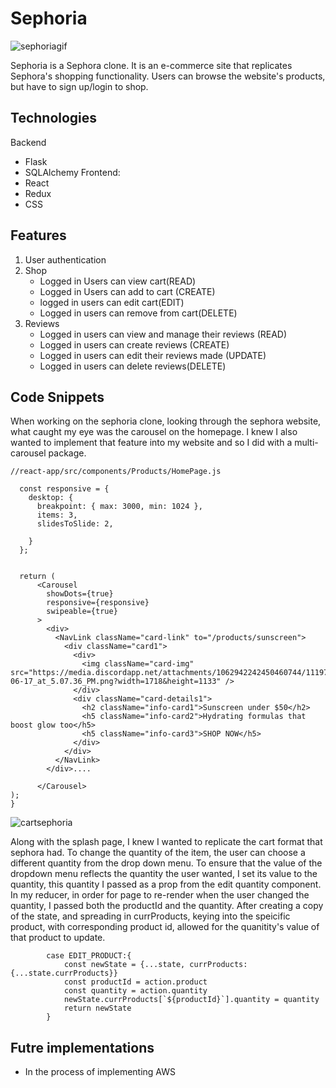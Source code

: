 # Sephoria
![sephoriagif](https://github.com/vxg026/Sephora-Clone/assets/123227925/9ac8f50e-9eb6-450b-8857-dd389157ee3b)

Sephoria is a Sephora clone. It is an e-commerce site that replicates Sephora's shopping functionality. Users can browse the website's products, but have to sign up/login to shop.

## Technologies
Backend
 * Flask
 * SQLAlchemy
Frontend:
 * React
 * Redux
 * CSS

## Features
1. User authentication
2. Shop
   * Logged in Users can view cart(READ)
   * Logged in Users can add to cart (CREATE)
   * logged in users can edit cart(EDIT)
   * Logged in users can remove from cart(DELETE)
4. Reviews
   * Logged in users can view and manage their reviews (READ)
   * Logged in users can create reviews (CREATE)
   * Logged in users can edit their reviews made (UPDATE)
   * Logged in users can delete reviews(DELETE)

## Code Snippets

When working on the sephoria clone, looking through the sephora website, what caught my eye was the carousel on the homepage. I knew I also wanted to implement that feature into my website and so I did with a multi-carousel package.

```
//react-app/src/components/Products/HomePage.js

  const responsive = {
    desktop: {
      breakpoint: { max: 3000, min: 1024 },
      items: 3,
      slidesToSlide: 2,

    }
  };


  return (
      <Carousel
        showDots={true}
        responsive={responsive}
        swipeable={true}
      >
        <div>
          <NavLink className="card-link" to="/products/sunscreen">
            <div className="card1">
              <div>
                <img className="card-img" src="https://media.discordapp.net/attachments/1062942242450460744/1119780586492534894/Screenshot_2023-06-17_at_5.07.36_PM.png?width=1718&height=1133" />
              </div>
              <div className="card-details1">
                <h2 className="info-card1">Sunscreen under $50</h2>
                <h5 className="info-card2">Hydrating formulas that boost glow too</h5>
                <h5 className="info-card3">SHOP NOW</h5>
              </div>
            </div>
          </NavLink>
        </div>....

      </Carousel>
);
}
```



![cartsephoria](https://github.com/vxg026/Sephora-Clone/assets/123227925/a4c6b319-e773-42ec-89ae-0c9edcac3dba)


Along with the splash page, I knew I wanted to replicate the cart format that sephora had. To change the quantity of the item, the user can choose a different quantity from the drop down menu. To ensure that the value of the dropdown menu reflects the quantity the user wanted, I set its value to the quantity, this quantity I passed as a prop from the edit quantity component. In my reducer, in order for page to re-render when the user changed the quantity, I passed both the productId and the quantity. After creating a copy of the state, and spreading in currProducts, keying into the speicific product, with corresponding product id, allowed for the quanitity's value of that product to update.
```
        case EDIT_PRODUCT:{
            const newState = {...state, currProducts:{...state.currProducts}}
            const productId = action.product
            const quantity = action.quantity
            newState.currProducts[`${productId}`].quantity = quantity
            return newState
        }
```


## Futre implementations
 * In the process of implementing AWS
